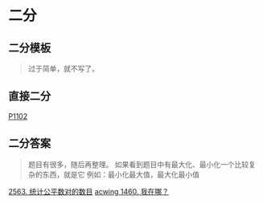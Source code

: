 # 二分
## 二分模板
> 过于简单，就不写了。

## 直接二分
[P1102](P1102.cpp)


## 二分答案
> 题目有很多，随后再整理。
> 如果看到题目中有最大化、最小化一个比较复杂的东西，就是它
> 例如：最小化最大值，最大化最小值
>
[2563. 统计公平数对的数目](https://leetcode.cn/problems/count-the-number-of-fair-pairs/)
[acwing 1460. 我在哪？](blue_bridge/3_bi_search/acwing1460.cpp)
